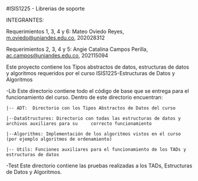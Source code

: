 #ISIS1225 - Librerias de soporte

INTEGRANTES:

Requerimientos 1, 3, 4 y 6: Mateo Oviedo Reyes, m.oviedo@uniandes.edu.co, 202028312

Requerimientos 2, 3, 4 y 5: Angie Catalina Campos Perilla, ac.campos@uniandes.edu.co, 202115094


Este proyecto contiene los Tipos abstractos de datos, estructuras de datos y algoritmos requeridos por el curso ISIS1225-Estructuras de Datos y Algoritmos

-Lib
Este directorio contiene todo el código de base que se entrega para el funcionamiento del curso.  Dentro de este directorio encuentran:
    
    |-- ADT:  Directorio con los Tipos Abstractos de Datos del curso

    |--DataStructures: Directorio con todas las estructuras de datos y archivos auxiliares para su     correcto funcionamiento

    |--Algorithms: Implementación de los algoritmos vistos en el curso (por ejemplo algoritmos de ordenamiento)

    |-- Utils: Funciones auxiliares para el funcionamiento de los TADs y estructuras de datos

-Test
Este directorio contiene las pruebas realizadas a los TADs, Estructuras de Datos y Algoritmos.

